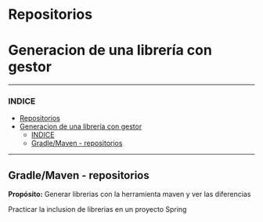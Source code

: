 # Repositorios

# Generacion de una librería con gestor

---

### INDICE

- [Repositorios](#repositorios)
- [Generacion de una librería con gestor](#generacion-de-una-librería-con-gestor)
    - [INDICE](#indice)
  - [Gradle/Maven - repositorios](#gradlemaven---repositorios)

---

## Gradle/Maven - repositorios

**Propósito:**
Generar librerias con la herramienta maven y ver las diferencias

Practicar la inclusion de librerias en un proyecto Spring

